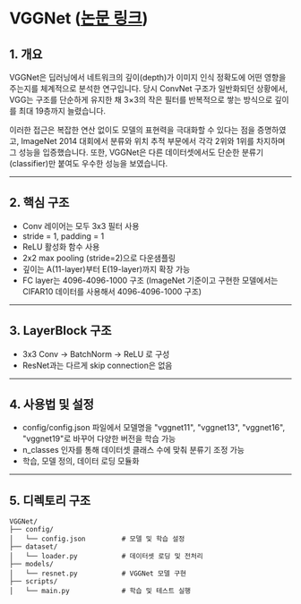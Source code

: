 # VGGNet ([논문 링크](https://arxiv.org/pdf/1409.1556))

## 1. 개요

VGGNet은 딥러닝에서 네트워크의 깊이(depth)가 이미지 인식 정확도에 어떤 영향을 주는지를 체계적으로 분석한 연구입니다. 당시 ConvNet 구조가 일반화되던 상황에서, VGG는 구조를 단순하게 유지한 채 3×3의 작은 필터를 반복적으로 쌓는 방식으로 깊이를 최대 19층까지 늘렸습니다.

이러한 접근은 복잡한 연산 없이도 모델의 표현력을 극대화할 수 있다는 점을 증명하였고, ImageNet 2014 대회에서 분류와 위치 추적 부문에서 각각 2위와 1위를 차지하며 그 성능을 입증했습니다. 또한, VGGNet은 다른 데이터셋에서도 단순한 분류기(classifier)만 붙여도 우수한 성능을 보였습니다.

---

## 2. 핵심 구조

- Conv 레이어는 모두 3x3 필터 사용
- stride = 1, padding = 1
- ReLU 활성화 함수 사용
- 2x2 max pooling (stride=2)으로 다운샘플링
- 깊이는 A(11-layer)부터 E(19-layer)까지 확장 가능
- FC layer는 4096-4096-1000 구조 (ImageNet 기준이고 구현한 모델에서는 CIFAR10 데이터를 사용해서 4096-4096-1000 구조)

---

## 3. LayerBlock 구조

- 3x3 Conv → BatchNorm → ReLU 로 구성
- ResNet과는 다르게 skip connection은 없음

---

## 4. 사용법 및 설정
- config/config.json 파일에서 모델명을 "vggnet11", "vggnet13", "vggnet16", "vggnet19"로 바꾸어 다양한 버전을 학습 가능
- n_classes 인자를 통해 데이터셋 클래스 수에 맞춰 분류기 조정 가능
- 학습, 모델 정의, 데이터 로딩 모듈화

---

## 5. 디렉토리 구조
```
VGGNet/
├── config/
│   └── config.json         # 모델 및 학습 설정
├── dataset/
│   └── loader.py           # 데이터셋 로딩 및 전처리
├── models/
│   └── resnet.py           # VGGNet 모델 구현
├── scripts/
│   └── main.py             # 학습 및 테스트 실행
